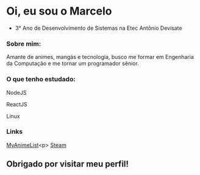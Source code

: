 # Oi, eu sou o Marcelo
- 3° Ano de Desenvolvimento de Sistemas na Etec Antônio Devisate

### Sobre mim:
Amante de animes, mangás e tecnologia, busco me formar em Engenharia da Computação
e me tornar um programador sênior.

### O que tenho estudado:
NodeJS<p>
ReactJS<p>
Linux

### Links
[MyAnimeList](https://myanimelist.net/profile/Marceloo_)<p>
[Steam](https://steamcommunity.com/id/marceloocaralho/)

## Obrigado por visitar meu perfil!